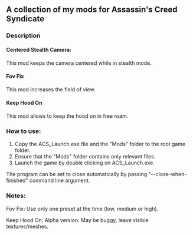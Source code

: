 ## A collection of my mods for Assassin's Creed Syndicate

### Description

#### Centered Stealth Camera:
This mod keeps the camera centered while in stealth mode.

#### Fov Fix
This mod increases the field of view. 

#### Keep Hood On
This mod allows to keep the hood on in free roam. 

### How to use:

1. Copy the ACS_Launch.exe file and the "Mods" folder to the root game folder.
2. Ensure that the "Mods" folder contains only relevant files.
3. Launch the game by double clicking on ACS_Launch.exe.

The program can be set to close automatically by passing "--close-when-finished" command line argument.

### Notes:

Fov Fix: Use only one preset at the time (low, medium or high).

Keep Hood On: Alpha version. May be buggy, leave visible textures/meshes.
